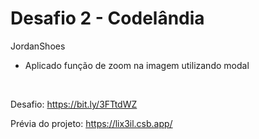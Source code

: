 <h1>Desafio 2 - Codelândia</h1>
    <p>JordanShoes</p>
    <ul>
        <li>Aplicado função de zoom na imagem utilizando modal</li>
    </ul>
    <br>
    <p>Desafio: <a href="https://bit.ly/3FTtdWZ" target="_blank">https://bit.ly/3FTtdWZ</a></p>
    <p>Prévia do projeto: <a href="https://lix3il.csb.app/" target="_blank">https://lix3il.csb.app/</a></p>